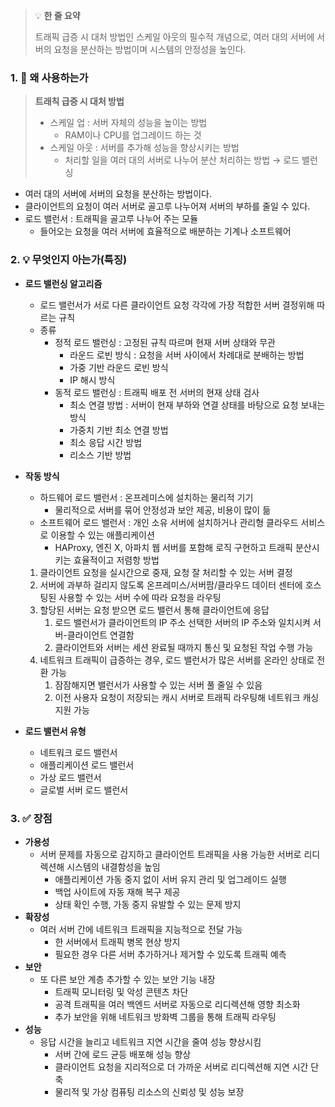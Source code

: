 > 💡 **한 줄 요약**
>
> 트래픽 급증 시 대처 방법인 스케일 아웃의 필수적 개념으로, 여러 대의 서버에 서버의 요청을 분산하는 방법이며 시스템의 안정성을 높인다.

### 1. 🤔 왜 사용하는가

> **트래칙 급증 시 대처 방법**
>
> - 스케일 업 : 서버 자체의 성능을 높이는 방법
>   - RAM이나 CPU를 업그레이드 하는 것
> - 스케일 아웃 : 서버를 추가해 성능을 향상시키는 방법
>   - 처리할 일을 여러 대의 서버로 나누어 분산 처리하는 방법
>     → 로드 밸런싱

- 여러 대의 서버에 서버의 요청을 분산하는 방법이다.
- 클라이언트의 요청이 여러 서버로 골고루 나누어져 서버의 부하를 줄일 수 있다.
- 로드 밸런서 : 트래픽을 골고루 나누어 주는 모듈
  - 들어오는 요청을 여러 서버에 효율적으로 배분하는 기계나 소프트웨어

### 2. 💡 무엇인지 아는가(특징)

- **로드 밸런싱 알고리즘**

  - 로드 밸런서가 서로 다른 클라이언트 요청 각각에 가장 적합한 서버 결정위해 따르는 규칙
  - 종류
    - 정적 로드 밸런싱 : 고정된 규칙 따르며 현재 서버 상태와 무관
      - 라운드 로빈 방식 : 요청을 서버 사이에서 차례대로 분배하는 방법
      - 가중 기반 라운드 로빈 방식
      - IP 해시 방식
    - 동적 로드 밸런싱 : 트래픽 배포 전 서버의 현재 상태 검사
      - 최소 연결 방법 : 서버이 현재 부하와 연결 상태를 바탕으로 요청 보내는 방식
      - 가중치 기반 최소 연결 방법
      - 최소 응답 시간 방법
      - 리소스 기반 방법

- **작동 방식**

  - 하드웨어 로드 밸런서 : 온프레미스에 설치하는 물리적 기기
    - 물리적으로 서버를 묶어 안정성과 보안 제공, 비용이 많이 듦
  - 소프트웨어 로드 밸런서 : 개인 소유 서버에 설치하거나 관리형 클라우드 서비스로 이용할 수 있는 애플리케이션
    - HAProxy, 엔진 X, 아파치 웹 서버를 포함해 로직 구현하고 트래픽 분산시키는 효율적이고 저렴항 방법

  1. 클라이언트 요청을 실시간으로 중재, 요청 잘 처리할 수 있는 서버 결정
  2. 서버에 과부하 걸리지 않도록 온프레미스/서버팜/클라우드 데이터 센터에 호스팅된 사용할 수 있는 서버 수에 따라 요청을 라우팅
  3. 할당된 서버는 요청 받으면 로드 밸런서 통해 클라이언트에 응답
     1. 로드 밸런서가 클라이언트의 IP 주소 선택한 서버의 IP 주소와 일치시켜 서버-클라이언트 연결함
     2. 클라이언트와 서버는 세션 완료될 때까지 통신 및 요청된 작업 수행 가능
  4. 네트워크 트래픽이 급증하는 경우, 로드 밸런서가 많은 서버를 온라인 상태로 전환 가능
     1. 잠잠해지면 밸런서가 사용할 수 있는 서버 풀 줄일 수 있음
     2. 이전 사용자 요청이 저장되는 캐시 서버로 트래픽 라우팅해 네트워크 캐싱 지원 가능

- **로드 밸런서 유형**
  - 네트워크 로드 밸런서
  - 애플리케이션 로드 밸런서
  - 가상 로드 밸런서
  - 글로벌 서버 로드 밸런서

### 3. ✅ 장점

- **가용성**
  - 서버 문제를 자동으로 감지하고 클라이언트 트래픽을 사용 가능한 서버로 리디렉션해 시스템의 내결함성을 높임
    - 애플리케이션 가동 중지 없이 서버 유지 관리 및 업그레이드 실행
    - 백업 사이트에 자동 재해 복구 제공
    - 상태 확인 수행, 가동 중지 유발할 수 있는 문제 방지
- **확장성**
  - 여러 서버 간에 네트워크 트래픽을 지능적으로 전달 가능
    - 한 서버에서 트래픽 병목 현상 방지
    - 필요한 경우 다른 서버 추가하거나 제거할 수 있도록 트래픽 예측
- **보안**
  - 또 다른 보안 계층 추가할 수 있는 보안 기능 내장
    - 트래픽 모니터링 및 악성 콘텐츠 차단
    - 공격 트래픽을 여러 백엔드 서버로 자동으로 리디렉션해 영향 최소화
    - 추가 보안을 위해 네트워크 방화벽 그룹을 통해 트래픽 라우팅
- **성능**
  - 응답 시간을 늘리고 네트워크 지연 시간을 줄여 성능 향상시킴
    - 서버 간에 로드 균등 배포해 성능 향상
    - 클라이언트 요청을 지리적으로 더 가까운 서버로 리디렉션해 지연 시간 단축
    - 물리적 및 가상 컴퓨팅 리소스의 신뢰성 및 성능 보장
